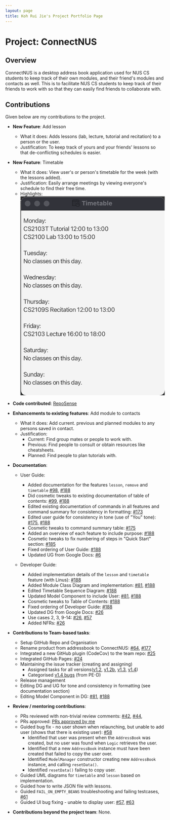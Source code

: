 ```yaml
---
layout: page
title: Koh Rui Jie's Project Portfolio Page
---
```


# Project: ConnectNUS

## Overview
ConnectNUS is a desktop address book application used for NUS CS students to keep track of their own modules, and their friend's modules and contacts as well. This is to facilitate NUS CS students to keep track of their friends to work with so that they can easily find friends to collaborate with.

## Contributions
Given below are my contributions to the project.

* **New Feature**: Add lesson
  * What it does: Adds lessons (lab, lecture, tutorial and recitation) to a person or the user.
  * Justification: To keep track of yours and your friends' lessons so that de-conflicting schedules is easier.
  

* **New Feature**: Timetable
  * What it does: View user's or person's timetable for the week (with the lessons added).
  * Justification: Easily arrange meetings by viewing everyone's schedule to find their free time.
  * Highlights:
  ![Timetable Window](../images/TimetableWindow.png)


* **Code contributed**: [RepoSense](https://nus-cs2103-ay2223s1.github.io/tp-dashboard/?search=rjkoh&breakdown=true&sort=groupTitle&sortWithin=title&since=2022-09-16&timeframe=commit&mergegroup=&groupSelect=groupByRepos&checkedFileTypes=docs~functional-code~test-code~other)


* **Enhancements to existing features**: Add module to contacts
  * What it does: Add current. previous and planned modules to any persons saved in contact.
  * Justification:
    * Current: Find group mates or people to work with.
    * Previous: Find people to consult or obtain resources like cheatsheets.
    * Planned: Find people to plan tutorials with.


* **Documentation**:
  * User Guide:
    * Added documentation for the features `lesson`, `remove` and `timetable` [#98](https://github.com/AY2223S1-CS2103T-T14-4/tp/pull/98), [#188](https://github.com/AY2223S1-CS2103T-T14-4/tp/pull/188)
    * Did cosmetic tweaks to existing documentation of table of contents: [#99](https://github.com/AY2223S1-CS2103T-T14-4/tp/pull/99), [#188](https://github.com/AY2223S1-CS2103T-T14-4/tp/pull/188)
    * Edited existing documentation of commands in all features and command summary for consistency in formatting: [#173](https://github.com/AY2223S1-CS2103T-T14-4/tp/pull/173)
    * Edited user guide for consistency in tone (use of "You" tone): [#175](https://github.com/AY2223S1-CS2103T-T14-4/tp/pull/175), [#188](https://github.com/AY2223S1-CS2103T-T14-4/tp/pull/188)
    * Cosmetic tweaks to command summary table: [#175](https://github.com/AY2223S1-CS2103T-T14-4/tp/pull/175)
    * Added an overview of each feature to include purpose: [#188](https://github.com/AY2223S1-CS2103T-T14-4/tp/pull/188)
    * Cosmetic tweaks to fix numbering of steps in "Quick Start" section: [#185](https://github.com/AY2223S1-CS2103T-T14-4/tp/pull/185)
    * Fixed ordering of User Guide: [#188](https://github.com/AY2223S1-CS2103T-T14-4/tp/pull/188)
    * Updated UG from Google Docs: [#6](https://github.com/AY2223S1-CS2103T-T14-4/tp/pull/6)


  * Developer Guide:
    * Added implementation details of the `lesson` and `timetable` feature (with Linus): [#188](https://github.com/AY2223S1-CS2103T-T14-4/tp/pull/188)
    * Added Module Class Diagram and implementation: [#81](https://github.com/AY2223S1-CS2103T-T14-4/tp/pull/81), [#188](https://github.com/AY2223S1-CS2103T-T14-4/tp/pull/188)
    * Edited Timetable Sequence Diagram: [#188](https://github.com/AY2223S1-CS2103T-T14-4/tp/pull/188)
    * Updated Model Component to include User: [#81](https://github.com/AY2223S1-CS2103T-T14-4/tp/pull/81), [#188](https://github.com/AY2223S1-CS2103T-T14-4/tp/pull/188)
    * Cosmetic tweaks to Table of Contents: [#188](https://github.com/AY2223S1-CS2103T-T14-4/tp/pull/188)
    * Fixed ordering of Developer Guide: [#188](https://github.com/AY2223S1-CS2103T-T14-4/tp/pull/188)
    * Updated DG from Google Docs: [#26](https://github.com/AY2223S1-CS2103T-T14-4/tp/pull/26)
    * Use cases 2, 3, 9-14: [#26](https://github.com/AY2223S1-CS2103T-T14-4/tp/pull/26), [#57](https://github.com/AY2223S1-CS2103T-T14-4/tp/pull/57)
    * Added NFRs: [#26](https://github.com/AY2223S1-CS2103T-T14-4/tp/pull/26)


* **Contributions to Team-based tasks**: 
  * Setup GitHub Repo and Organisation
  * Rename product from addressbook to ConnectNUS: [#64](https://github.com/AY2223S1-CS2103T-T14-4/tp/pull/64), [#177](https://github.com/AY2223S1-CS2103T-T14-4/tp/pull/177)
  * Integrated a new GitHub plugin (CodeCov) to the team repo: [#25](https://github.com/AY2223S1-CS2103T-T14-4/tp/pull/25)
  * Integrated GitHub Pages: [#24](https://github.com/AY2223S1-CS2103T-T14-4/tp/pull/24)
  * Maintaining the issue tracker (creating and assigning)
    * Assigned tasks for all versions([v1.2](https://github.com/AY2223S1-CS2103T-T14-4/tp/milestone/2),
        [v1.2b](https://github.com/AY2223S1-CS2103T-T14-4/tp/milestone/3),
        [v1.3](https://github.com/AY2223S1-CS2103T-T14-4/tp/milestone/4),
        [v1.4](https://github.com/AY2223S1-CS2103T-T14-4/tp/milestone/5))
    * Categorised [v1.4 bugs](https://github.com/AY2223S1-CS2103T-T14-4/tp/issues) (from PE-D)
  * Release management
  * Editing DG and UG for tone and consistency in formatting (see documentation section)
  * Editing Model Component in DG: [#81](https://github.com/AY2223S1-CS2103T-T14-4/tp/pull/81), [#188](https://github.com/AY2223S1-CS2103T-T14-4/tp/pull/188)



* **Review / mentoring contributions**: 
  * PRs reviewed with non-trivial review comments: [#42](https://github.com/AY2223S1-CS2103T-T14-4/tp/pull/42),
  [\#44](https://github.com/AY2223S1-CS2103T-T14-4/tp/pull/44),
  * PRs approved: [PRs approved by me](https://github.com/AY2223S1-CS2103T-T14-4/tp/pulls?q=is%3Apr+is%3Aclosed+review%3Aapproved)
  * Guided bug fix - no user shown when relaunching, but unable to add user (shows that there is existing user): [#58](https://github.com/AY2223S1-CS2103T-T14-4/tp/pull/58)
    * Identified that user was present when the `AddressBook` was created, but no user was found when `Logic` retrieves the user.
    * Identified that a new `AddressBook` instance must have been created that failed to copy the user over.
    * Identified `ModelManager` constructor creating new `AddressBook` instance, and calling `resetData()`.
    * Identified `resetData()` failing to copy user.
  * Guided UML diagrams for `timetable` and `lesson` based on implementation.
  * Guided how to write JSON file with lessons.
  * Guided `FAIL_ON_EMPTY_BEANS` troubleshooting and failing testcases, [#61](https://github.com/AY2223S1-CS2103T-T14-4/tp/pull/61)
  * Guided UI bug fixing - unable to display user: [#57](https://github.com/AY2223S1-CS2103T-T14-4/tp/pull/57), [#63](https://github.com/AY2223S1-CS2103T-T14-4/tp/pull/63)


* **Contributions beyond the project team**: None.
